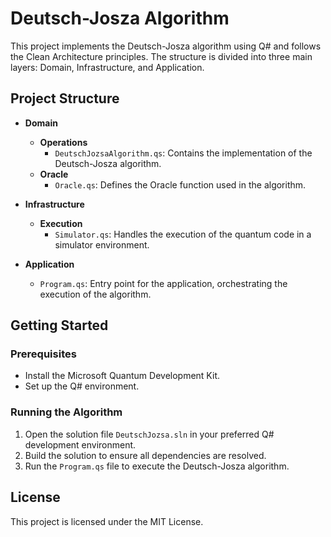# Deutsch-Josza Algorithm

This project implements the Deutsch-Josza algorithm using Q# and follows the Clean Architecture principles. The structure is divided into three main layers: Domain, Infrastructure, and Application.

## Project Structure

- **Domain**
  - **Operations**
    - `DeutschJozsaAlgorithm.qs`: Contains the implementation of the Deutsch-Josza algorithm.
  - **Oracle**
    - `Oracle.qs`: Defines the Oracle function used in the algorithm.

- **Infrastructure**
  - **Execution**
    - `Simulator.qs`: Handles the execution of the quantum code in a simulator environment.

- **Application**
  - `Program.qs`: Entry point for the application, orchestrating the execution of the algorithm.

## Getting Started

### Prerequisites

- Install the Microsoft Quantum Development Kit.
- Set up the Q# environment.

### Running the Algorithm

1. Open the solution file `DeutschJozsa.sln` in your preferred Q# development environment.
2. Build the solution to ensure all dependencies are resolved.
3. Run the `Program.qs` file to execute the Deutsch-Josza algorithm.

## License

This project is licensed under the MIT License.